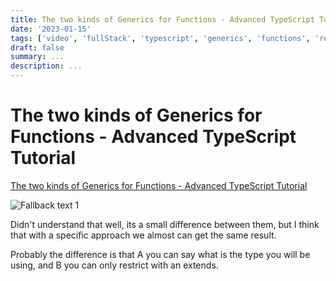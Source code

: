 ```yaml
---
title: The two kinds of Generics for Functions - Advanced TypeScript Tutorial
date: '2023-01-15'
tags: ['video', 'fullStack', 'typescript', 'generics', 'functions', 'read', 'withResume']
draft: false
summary: ...
description: ...
---
```


# The two kinds of Generics for Functions - Advanced TypeScript Tutorial

[The two kinds of Generics for Functions - Advanced TypeScript Tutorial](https://www.youtube.com/watch?v=0IFf1GlpLv4&ab_channel=BasaratCodes)

![Fallback text 1](/static/assets/pasted-image-20221008103336.png)

Didn't understand that well, its a small difference between them, but I think that with a specific approach we almost can get the same result.

Probably the difference is that A you can say what is the type you will be using, and B you can only restrict with an extends.